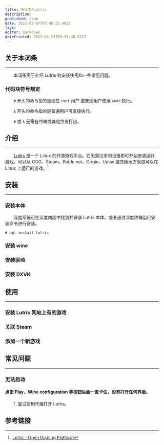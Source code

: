 ```yaml
---
title: 待分类/Lutris
description: 
published: true
date: 2022-05-07T07:48:23.463Z
tags: 
editor: markdown
dateCreated: 2022-04-21T03:37:48.021Z
---
```


## 关于本词条
---
　　本词条用于介绍 Lutris 的安装使用和一些常见问题。

### 代码块符号规定

　　`#` 开头的命令指的是通过 `root` 用户 或普通用户使用 `sudo` 执行。

　　`$` 开头的命令指的是普通用户可直接执行。

　　`#` 或 `$` 无需在终端或其他位置打出。

## 介绍
---
　　[Lutirs](https://lutris.net/) 是一个 Linux 的开源游戏平台。它无需过多的设置即可开始安装运行游戏。可以从 GOG、Steam、Battle.net、Origin、Uplay 或其他地方获取可以在 Linux 上运行的游戏。[^Lutris介绍]

[^Lutris介绍]: [Lutris - Open Gaming Platform](https://lutris.net/)

## 安装
---
### 安装本体
　　深度系统可在深度商店中找到并安装 Lutris 本体。或者通过深度终端运行安装命令进行安装。

```
# apt install lutris
```

### 安装 wine

### 安装驱动

### 安装 DXVK

## 使用
---
### 安装 Lutris 网站上有的游戏

### 关联 Steam

### 添加一个新游戏

## 常见问题
---
### 无法启动
#### 点击 Play、Wine configuration 等按钮后会一直卡住，没有打开任何界面。

　　1. 尝试使用代理打开 Lutris。

## 参考链接